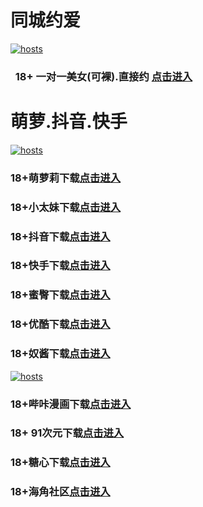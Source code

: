 # 同城约爱
[](#聊天)
[![hosts](https://av8600.github.io/image/ha1.jpg)](#22-如何修改hosts)
###    18+ 一对一美女(可裸).直接约 [点击进入](https://jy10081150-1317033022.cos.accelerate.myqcloud.com/location.html?t=001gz_298)
# 萌萝.抖音.快手
[](#聊天)
[![hosts](https://av8600.github.io/image/ha2.jpg)](#22-如何修改hosts)
### 18+萌萝莉下载[点击进入](https://fcd3d57ozk.top/?channel_code=MIM07BG)
### 18+小太妹下载[点击进入](https://noceo8z3h3.top/?channel_code=MIM03BG)
### 18+抖音下载[点击进入](https://oqcfzng6si.top/?channel_code=MIM05BG1)
### 18+快手下载[点击进入](https://hmpdxxyc1v.top/?channel_code=MIM04BG1)
### 18+蜜臀下载[点击进入](https://tpff0e53ed.top/?channel_code=MIM18BGG)
### 18+优酷下载[点击进入](https://50amg7y6j5.top/?channel_code=MIM13BG)
### 18+奴酱下载[点击进入](https://gxh8nglux2.top/?channel_code=MIM13BG)
[](#聊天)
[![hosts](https://av8600.github.io/image/ha3.jpg)](#22-如何修改hosts)
### 18+哔咔漫画下载[点击进入](https://bk8v3pkx.com?ch=oebg21bk)
### 18+ 91次元下载[点击进入](https://912k6awg.com/?ch=oebg21cy)
### 18+糖心下载[点击进入](https://txwqbkzd.com/?_c=oebg31tx)
### 18+海角社区[点击进入](https://d.hj94tg.com/?channel=ykhjqq1)


